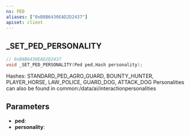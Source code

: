 ```yaml
---
ns: PED
aliases: ["0xB8B6430EAD2D2437"]
apiset: client
---
```

## _SET_PED_PERSONALITY

```c
// 0xB8B6430EAD2D2437
void _SET_PED_PERSONALITY(Ped ped,Hash personality);
```

Hashes: STANDARD_PED_AGRO_GUARD, BOUNTY_HUNTER, PLAYER_HORSE, LAW_POLICE, GUARD_DOG, ATTACK_DOG
Personalities can also be found in common:/data/ai/interactionpersonalities

## Parameters
* **ped**:
* **personality**:



